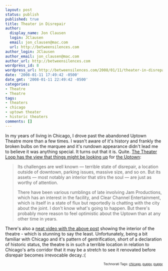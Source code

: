 ```yaml
---
layout: post
status: publish
published: true
title: Theater in Disrepair
author:
  display_name: Jon Clausen
  login: JClausen
  email: jon_clausen@mac.com
  url: http://betweensilences.com
author_login: JClausen
author_email: jon_clausen@mac.com
author_url: http://betweensilences.com
wordpress_id: 8
wordpress_url: http://betweensilences.com/2008/01/11/theater-in-disrepair/
date: '2008-01-11 17:49:42 -0500'
date_gmt: '2008-01-11 22:49:42 -0500'
categories:
- Theatre
- Theatre
tags:
- theaters
- chicago
- uptown theater
- historic theaters
comments: []
---
```

<p>In my years of living in Chicago, I drove past the abandoned Uptown Theatre more than a few times.  I wasn't aware of it's history and frankly the broken bulbs on the marquee and it's rundown appearance didn't lead me to believe it was anything special.  It turns out that it is.  Quite.   <a href="http://leisureblogs.chicagotribune.com/the_theater_loop/2008/01/the-uptown-thea.html">The Theater Loop has the view that things might be looking up</a> for <a href="http://www.uptowntheatre.com/index.html">the Uptown</a>:</p>
<blockquote><p>
Its challenges are well known — terrible state of disrepair, a location outside of downtown, parking issues, massive size, and so on. But its assets — most notably an interior that stirs the soul — are just as worthy of attention.</p>
<p>There have been various rumblings of late involving Jam Productions, which has an interest in the facility, and Clear Channel Entertainment, which is itself in a state of flux but reportedly is chatting with the city about the joint. I don't know what's going to happen. But there's probably more reason to feel optimistic about the Uptown than at any other time in years.</p>
</blockquote>
<p>There's also a <a href="http://leisureblogs.chicagotribune.com/the_theater_loop/2008/01/the-uptown-thea.html">neat video with the above post</a> showing the interior of the theatre - which is stunning to say the least.  Unfortunately, being a bit familiar with Chicago and it's pattern of gentrification, short of a declaration of historic status, the theatre is in such a terrible location in relation to Chicago's arts corridor that it may be a stretch to see it renovated before disrepair becomes irrevocable decay.:(</p>
<p><!-- technorati tags start --></p>
<p style="text-align:right;font-size:10px;">Technorati Tags: <a href="http://www.technorati.com/tag/chicago" rel="tag">chicago</a>, <a href="http://www.technorati.com/tag/puppy" rel="tag">puppy</a>, <a href="http://www.technorati.com/tag/puppy" rel="tag">puppy</a></p>
<p><!-- technorati tags end --></p>
